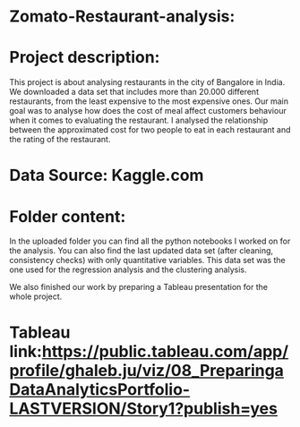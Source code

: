 # Zomato-Restaurant-analysis:
# Project description:
This project is about analysing restaurants in the city of Bangalore in India. We downloaded a data set that includes more than 20.000 different restaurants, from the least expensive to the most expensive ones. 
Our main goal was to analyse how does the cost of meal affect customers behaviour when it comes to evaluating the restaurant. I analysed the relationship between the approximated cost for two people to eat in each restaurant and the rating of the restaurant.

# Data Source: Kaggle.com

# Folder content:
In the uploaded folder you can find all the python notebooks I worked on for the analysis.
You can also find the last updated data set (after cleaning, consistency checks) with only quantitative variables. This data set was the one used for the regression analysis and the clustering analysis. 

We also finished our work by preparing a Tableau presentation for the whole project.
# Tableau link:https://public.tableau.com/app/profile/ghaleb.ju/viz/08_PreparingaDataAnalyticsPortfolio-LASTVERSION/Story1?publish=yes 
